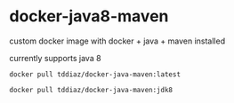 # docker-java8-maven
custom docker image with docker + java + maven installed

currently supports java 8

```
docker pull tddiaz/docker-java-maven:latest
```
```
docker pull tddiaz/docker-java-maven:jdk8
```


